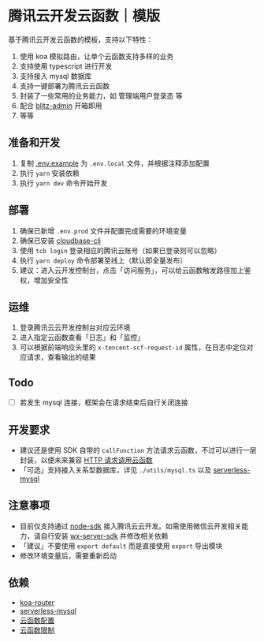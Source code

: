 # 腾讯云开发云函数｜模版

基于腾讯云开发云函数的模板，支持以下特性：

1. 使用 koa 模拟路由，让单个云函数支持多样的业务
2. 支持使用 typescript 进行开发
3. 支持接入 mysql 数据库
4. 支持一键部署为腾讯云云函数
5. 封装了一些常用的业务能力，如 管理端用户登录态 等
6. 配合 [blitz-admin](https://github.com/jay4q/blitz-admin) 开箱即用
7. 等等

## 准备和开发

1. 复制 [.env.example](./.env.example) 为 `.env.local` 文件，并根据注释添加配置
2. 执行 `yarn` 安装依赖
3. 执行 `yarn dev` 命令开始开发

## 部署

1. 确保已新增 `.env.prod` 文件并配置完成需要的环境变量
2. 确保已安装 [cloudbase-cli](https://docs.cloudbase.net/cli-v1/install.html)
3. 使用 `tcb login` 登录相应的腾讯云账号（如果已登录则可以忽略）
4. 执行 `yarn deploy` 命令部署至线上（默认即全量发布）
5. 建议：进入云开发控制台，点击「访问服务」，可以给云函数触发路径加上鉴权，增加安全性

## 运维

1. 登录腾讯云云开发控制台对应云环境
2. 进入指定云函数查看「日志」和「监控」
3. 可以根据前端响应头里的 `x-tencent-scf-request-id` 属性，在日志中定位对应请求，查看输出的结果

## Todo

+ [ ] 若发生 mysql 连接，框架会在请求结束后自行关闭连接

## 开发要求

+ 建议还是使用 SDK 自带的 `callFunction` 方法请求云函数，不过可以进行一层封装，以便未来兼容 [HTTP 请求调用云函数](https://docs.cloudbase.net/service/access-cloud-function.html#kua-yu-chu-li)
+ 「可选」支持接入关系型数据库，详见 `./utils/mysql.ts` 以及 [serverless-mysql](https://github.com/jeremydaly/serverless-mysql)

## 注意事项

+ 目前仅支持通过 [node-sdk](https://docs.cloudbase.net/api-reference/server/node-sdk/database/database.html) 接入腾讯云云开发。如需使用微信云开发相关能力，请自行安装 [wx-server-sdk](https://developers.weixin.qq.com/miniprogram/dev/wxcloud/guide/functions/wx-server-sdk.html) 并修改相关依赖
+ 「建议」不要使用 `export default` 而是直接使用 `export` 导出模块
+ 修改环境变量后，需要重新启动

## 依赖

+ [koa-router](https://github.com/koajs/router/blob/master/API.md)
+ [serverless-mysql](https://github.com/jeremydaly/serverless-mysql)
+ [云函数配置](https://docs.cloudbase.net/cli-v1/functions/configs.html)
+ [云函数限制](https://cloud.tencent.com/document/product/876/47177#.E4.BA.91.E5.87.BD.E6.95.B0)

